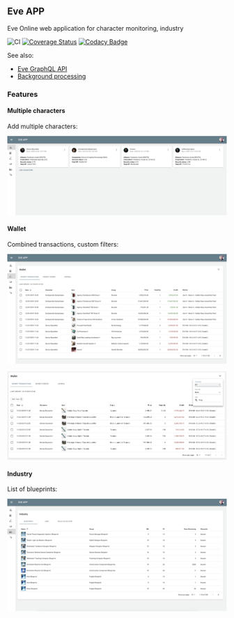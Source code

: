 ## Eve APP

Eve Online web application for character monitoring, industry

![CI](https://github.com/dariusbakunas/eve-warehouse/workflows/CI/badge.svg)
[![Coverage Status](https://coveralls.io/repos/github/dariusbakunas/eve-app/badge.svg)](https://coveralls.io/github/dariusbakunas/eve-app)
[![Codacy Badge](https://api.codacy.com/project/badge/Grade/7a565a1fb0894b8e8654a1078f163c94)](https://www.codacy.com/manual/dariusbakunas/eve-app?utm_source=github.com&amp;utm_medium=referral&amp;utm_content=dariusbakunas/eve-app&amp;utm_campaign=Badge_Grade)

See also: 

  * [Eve GraphQL API](https://github.com/dariusbakunas/eve-api)
  * [Background processing](https://github.com/dariusbakunas/eve-processors)

### Features

#### Multiple characters

Add multiple characters:

![characters](docs/img/characters.png)

#### Wallet

Combined transactions, custom filters:

![transactions](docs/img/transactions.png)

![filters](docs/img/transaction_filters.png)

#### Industry

List of blueprints:

![blueprints](docs/img/blueprints.png)
